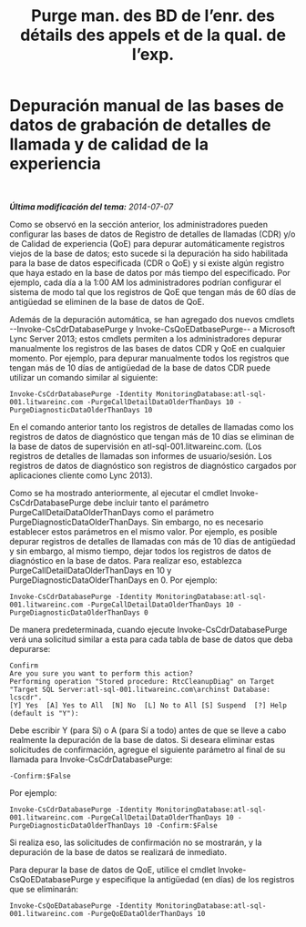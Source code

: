 ﻿---
title: "Purge man. des BD de l’enr. des détails des appels et de la qual. de l’exp."
TOCTitle: "Purge man. des BD de l’enr. des détails des appels et de la qual. de l’exp."
ms:assetid: 3a3a965b-b861-41a4-b9a8-27184d622c17
ms:mtpsurl: https://technet.microsoft.com/es-es/library/JJ204812(v=OCS.15)
ms:contentKeyID: 48274966
ms.date: 01/07/2017
mtps_version: v=OCS.15
ms.translationtype: HT
---

# Depuración manual de las bases de datos de grabación de detalles de llamada y de calidad de la experiencia

 

_**Última modificación del tema:** 2014-07-07_

Como se observó en la sección anterior, los administradores pueden configurar las bases de datos de Registro de detalles de llamadas (CDR) y/o de Calidad de experiencia (QoE) para depurar automáticamente registros viejos de la base de datos; esto sucede si la depuración ha sido habilitada para la base de datos especificada (CDR o QoE) y si existe algún registro que haya estado en la base de datos por más tiempo del especificado. Por ejemplo, cada día a la 1:00 AM los administradores podrían configurar el sistema de modo tal que los registros de QoE que tengan más de 60 días de antigüedad se eliminen de la base de datos de QoE.

Además de la depuración automática, se han agregado dos nuevos cmdlets --Invoke-CsCdrDatabasePurge y Invoke-CsQoEDatbasePurge-- a Microsoft Lync Server 2013; estos cmdlets permiten a los administradores depurar manualmente los registros de las bases de datos CDR y QoE en cualquier momento. Por ejemplo, para depurar manualmente todos los registros que tengan más de 10 días de antigüedad de la base de datos CDR puede utilizar un comando similar al siguiente:

    Invoke-CsCdrDatabasePurge -Identity MonitoringDatabase:atl-sql-001.litwareinc.com -PurgeCallDetailDataOlderThanDays 10 -PurgeDiagnosticDataOlderThanDays 10

En el comando anterior tanto los registros de detalles de llamadas como los registros de datos de diagnóstico que tengan más de 10 días se eliminan de la base de datos de supervisión en atl-sql-001.litwareinc.com. (Los registros de detalles de llamadas son informes de usuario/sesión. Los registros de datos de diagnóstico son registros de diagnóstico cargados por aplicaciones cliente como Lync 2013).

Como se ha mostrado anteriormente, al ejecutar el cmdlet Invoke-CsCdrDatabasePurge debe incluir tanto el parámetro PurgeCallDetaiDataOlderThanDays como el parámetro PurgeDiagnosticDataOlderThanDays. Sin embargo, no es necesario establecer estos parámetros en el mismo valor. Por ejemplo, es posible depurar registros de detalles de llamadas con más de 10 días de antigüedad y sin embargo, al mismo tiempo, dejar todos los registros de datos de diagnóstico en la base de datos. Para realizar eso, establezca PurgeCallDetailDataOlderThanDays en 10 y PurgeDiagnosticDataOlderThanDays en 0. Por ejemplo:

    Invoke-CsCdrDatabasePurge -Identity MonitoringDatabase:atl-sql-001.litwareinc.com -PurgeCallDetailDataOlderThanDays 10 -PurgeDiagnosticDataOlderThanDays 0

De manera predeterminada, cuando ejecute Invoke-CsCdrDatabasePurge verá una solicitud similar a esta para cada tabla de base de datos que deba depurarse:

    Confirm
    Are you sure you want to perform this action?
    Performing operation "Stored procedure: RtcCleanupDiag" on Target "Target SQL Server:atl-sql-001.litwareinc.com\archinst Database: lcscdr".
    [Y] Yes  [A] Yes to All  [N] No  [L] No to All [S] Suspend  [?] Help (default is "Y"):

Debe escribir Y (para Sí) o A (para Sí a todo) antes de que se lleve a cabo realmente la depuración de la base de datos. Si deseara eliminar estas solicitudes de confirmación, agregue el siguiente parámetro al final de su llamada para Invoke-CsCdrDatabasePurge:

    -Confirm:$False

Por ejemplo:

    Invoke-CsCdrDatabasePurge -Identity MonitoringDatabase:atl-sql-001.litwareinc.com -PurgeCallDetailDataOlderThanDays 10 -PurgeDiagnosticDataOlderThanDays 10 -Confirm:$False

Si realiza eso, las solicitudes de confirmación no se mostrarán, y la depuración de la base de datos se realizará de inmediato.

Para depurar la base de datos de QoE, utilice el cmdlet Invoke-CsQoEDatabasePurge y especifique la antigüedad (en días) de los registros que se eliminarán:

    Invoke-CsQoEDatabasePurge -Identity MonitoringDatabase:atl-sql-001.litwareinc.com -PurgeQoEDataOlderThanDays 10

